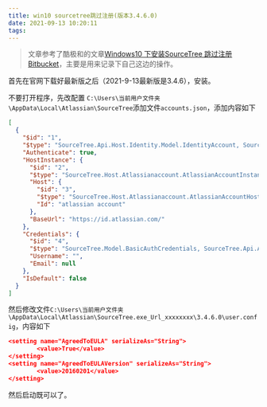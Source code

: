 ```yaml
---
title: win10 sourcetree跳过注册(版本3.4.6.0)
date: 2021-09-13 10:20:11
tags:
---
```

> 文章参考了酷极和的文章[Windows10 下安装SourceTree 跳过注册 Bitbucket](https://www.cnblogs.com/daizhongxing/p/12251672.html)，主要是用来记录下自己这边的操作。

首先在官网下载好最新版之后（2021-9-13最新版是3.4.6），安装。

不要打开程序，先改配置
`C:\Users\当前用户文件夹\AppData\Local\Atlassian\SourceTree`添加文件`accounts.json`，添加内容如下
```json
[
  {
    "$id": "1",
    "$type": "SourceTree.Api.Host.Identity.Model.IdentityAccount, SourceTree.Api.Host.Identity",
    "Authenticate": true,
    "HostInstance": {
      "$id": "2",
      "$type": "SourceTree.Host.Atlassianaccount.AtlassianAccountInstance, SourceTree.Host.AtlassianAccount",
      "Host": {
        "$id": "3",
        "$type": "SourceTree.Host.Atlassianaccount.AtlassianAccountHost, SourceTree.Host.AtlassianAccount",
        "Id": "atlassian account"
      },
      "BaseUrl": "https://id.atlassian.com/"
    },
    "Credentials": {
      "$id": "4",
      "$type": "SourceTree.Model.BasicAuthCredentials, SourceTree.Api.Account",
      "Username": "",
      "Email": null
    },
    "IsDefault": false
  }
]
```
然后修改文件`C:\Users\当前用户文件夹\AppData\Local\Atlassian\SourceTree.exe_Url_xxxxxxxx\3.4.6.0\user.config`，内容如下
```json
<setting name="AgreedToEULA" serializeAs="String">
        <value>True</value>
</setting>
<setting name="AgreedToEULAVersion" serializeAs="String">
        <value>20160201</value>
</setting>
```

然后启动既可以了。
